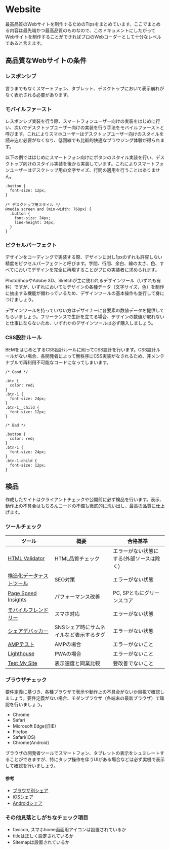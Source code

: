# Website

最高品質のWebサイトを制作するためのTipsをまとめています。ここでまとめる内容は最先端かつ最高品質のものなので、このドキュメントにしたがってWebサイトを制作することができればプロのWebコーダーとして十分なレベルであると言えます。

## 高品質なWebサイトの条件

### レスポンシブ

言うまでもなくスマートフォン、タブレット、デスクトップにおいて表示崩れがなく表示される必要があります。

### モバイルファースト

レスポンシブ実装を行う際、スマートフォンユーザー向けの実装をはじめに行い、次いでデスクトップユーザー向けの実装を行う手法をモバイルファーストと呼びます。これによりスマホユーザーはデスクトップユーザー向けのスタイルを読み込む必要がなくなり、低回線でも比較的快適なブラウジング体験が得られます。

以下の例でははじめにスマートフォン向けにボタンのスタイル実装を行い、デスクトップ向けのスタイル実装を後から実装しています。これによりスマートフォンユーザーはデスクトップ用の文字サイズ、行間の適用を行うことはありません。

```
.button {
  font-size: 12px;
}

/* デスクトップ用スタイル */
@media screen and (min-width: 768px) {
  .button {
    font-size: 24px;
    line-height: 34px;
  }
}
```

### ピクセルパーフェクト

デザインをコーディングで実装する際、デザインに対し1pxのずれも許容しない精度をピクセルパーフェクトと呼びます。字間、行間、余白、線の太さ、色、すべてにおいてデザインを完全に再現することがプロの実装者に求められます。

PhotoShopやAdobe XD、Sketchが主に使われるデザインツール（いずれも有料）ですが、いずれにおいてもデザインの各種データ（文字サイズ、色）を制作に抽出する機能が備わっているため、デザインツールの基本操作も並行して身につけましょう。

デザインツールを持っていない方はデザイナーに各要素の数値データを提供してもらいましょう。フリーランスで生計を立てる場合、デザインの数値が取れないと仕事にならないため、いずれかのデザインツールは必ず購入しましょう。

### CSS設計ルール

BEMをはじめとするCSS設計ルールに則ってCSS設計を行います。CSS設計ルールがない場合、各開発者によって無秩序にCSS実装がなされるため、非メンテナブルで再利用不可能なコードになってしまいます。

```
/* Good */

.btn {
  color: red;
}
.btn-1 {
  font-size: 24px;
}
.btn-1__child {
  font-size: 12px;
}

/* Bad */

.button {
  color: red;
}
.btn-1 {
  font-size: 24px;  
}
.btn-1-child {
  font-size: 12px;
}
```

## 検品

作成したサイトはクライアントチェックや公開前に必ず検品を行います。表示、動作上の不具合はもちろんコードの不備も徹底的に洗い出し、最高の品質に仕上げます。

### ツールチェック

ツール|概要|合格基準
---|---|---
[HTML Validator](https://validator.w3.org/)|HTML品質チェック|エラーがない状態にする(外部ソースは除く)
[構造化データテストツール](https://search.google.com/structured-data/testing-tool)|SEO対策|エラーがない状態
[Page Speed Insights](https://developers.google.com/speed/pagespeed/insights/?hl=ja)|パフォーマンス改善|PC, SPともにグリーンスコア
[モバイルフレンドリー](https://search.google.com/search-console/mobile-friendly?hl=ja)|スマホ対応|エラーがない状態
[シェアデバッカー](https://developers.facebook.com/tools/debug/)|SNSシェア時にサムネイルなど表示するタグ|エラーがない状態
[AMPテスト](https://search.google.com/test/amp)|AMPの場合|エラーがないこと
[Lighthouse](https://chrome.google.com/webstore/detail/lighthouse/blipmdconlkpinefehnmjammfjpmpbjk)|PWAの場合|エラーがないこと
[Test My Site](https://testmysite.withgoogle.com/intl/ja-jp)|表示速度と同業比較|要改善でないこと

### ブラウザチェック

要件定義に基づき、各種ブラウザで表示や動作上の不具合がないか目視で確認しましょう。要件定義がない場合、モダンブラウザ（各端末の最新ブラウザ）で確認を行いましょう。

- Chrome
- Safari
- Microsoft Edge(旧IE)
- Firefox
- Safari(iOS)
- Chrome(Android)

ブラウザの開発者ツールでスマートフォン、タブレットの表示をシュミレートすることができますが、特にタップ操作を伴うUIがある場合などは必ず実機で表示して確認を行いましょう。

#### 参考

- [ブラウザ別シェア](https://lab.syncer.jp/Statistic/Browser/2017/10/)
- [iOSシェア](https://developer.apple.com/support/app-store/)
- [Androidシェア](https://developer.android.com/about/dashboards/index.html)

### その他見落としがちなチェック項目

- favicon, スマホhome画面用アイコンは設置されているか
- titleは正しく設定されているか
- Sitemapは設置されているか